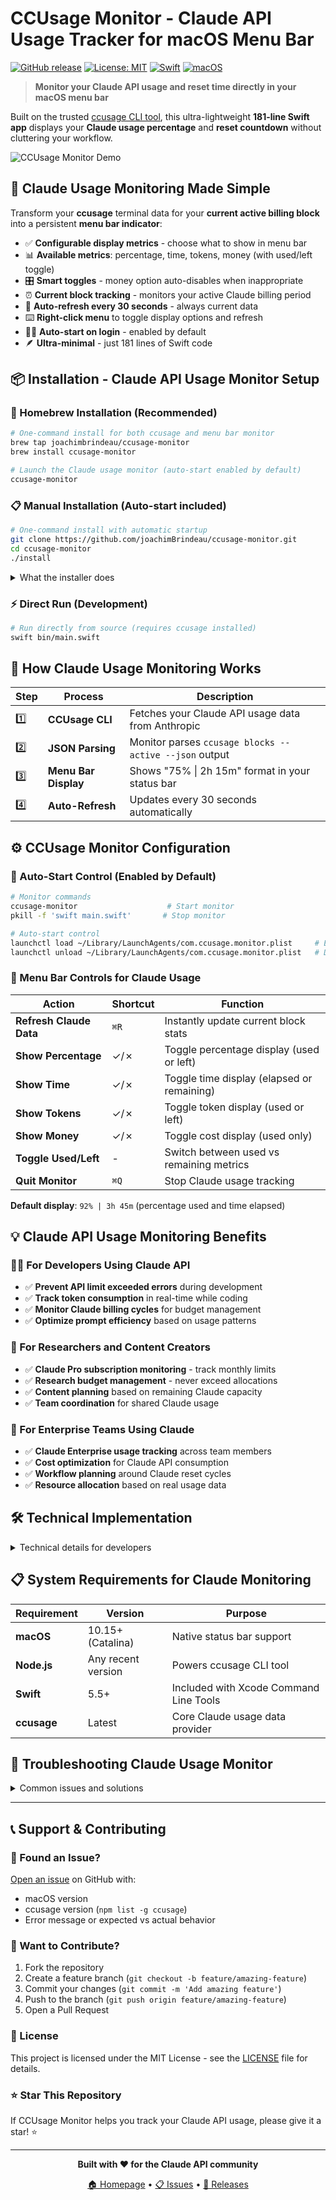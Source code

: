 # CCUsage Monitor - Claude API Usage Tracker for macOS Menu Bar

[![GitHub release](https://img.shields.io/github/v/release/joachimBrindeau/ccusage-monitor)](https://github.com/joachimBrindeau/ccusage-monitor/releases)
[![License: MIT](https://img.shields.io/badge/License-MIT-yellow.svg)](https://opensource.org/licenses/MIT)
[![Swift](https://img.shields.io/badge/Swift-5.5+-orange.svg)](https://swift.org)
[![macOS](https://img.shields.io/badge/macOS-10.15+-blue.svg)](https://www.apple.com/macos)

> **Monitor your Claude API usage and reset time directly in your macOS menu bar**

Built on the trusted [ccusage CLI tool](https://github.com/evanmschultz/ccusage), this ultra-lightweight **181-line Swift app** displays your **Claude usage percentage** and **reset countdown** without cluttering your workflow.

![CCUsage Monitor Demo](https://img.shields.io/badge/Menu%20Bar%20Display-75%25%20%7C%202h%2015m-success?style=for-the-badge&logo=apple)

## 🚀 Claude Usage Monitoring Made Simple

Transform your **ccusage** terminal data for your **current active billing block** into a persistent **menu bar indicator**:

- ✅ **Configurable display metrics** - choose what to show in menu bar
- 📊 **Available metrics**: percentage, time, tokens, money (with used/left toggle)
- 🎛️ **Smart toggles** - money option auto-disables when inappropriate
- ⏰ **Current block tracking** - monitors your active Claude billing period
- 🔄 **Auto-refresh every 30 seconds** - always current data
- ⌨️ **Right-click menu** to toggle display options and refresh
- 🏃‍♂️ **Auto-start on login** - enabled by default
- 🪶 **Ultra-minimal** - just 181 lines of Swift code

## 📦 Installation - Claude API Usage Monitor Setup

### 🍺 Homebrew Installation (Recommended)

```bash
# One-command install for both ccusage and menu bar monitor
brew tap joachimbrindeau/ccusage-monitor
brew install ccusage-monitor

# Launch the Claude usage monitor (auto-start enabled by default)
ccusage-monitor
```

### 📋 Manual Installation (Auto-start included)

```bash
# One-command install with automatic startup
git clone https://github.com/joachimBrindeau/ccusage-monitor.git
cd ccusage-monitor
./install
```

<details>
<summary>What the installer does</summary>

1. **Checks dependencies** - Swift, Node.js, ccusage
2. **Installs ccusage** if missing (`npm install -g ccusage`)
3. **Tests ccusage connection** to ensure Claude API access
4. **Installs monitor** to `~/.local/share/ccusage-monitor/`
5. **Creates launcher** at `~/.local/bin/ccusage-monitor`
6. **Sets up auto-start** (Launch Agent) - enabled by default
7. **Starts immediately** in menu bar

</details>

### ⚡ Direct Run (Development)

```bash
# Run directly from source (requires ccusage installed)
swift bin/main.swift
```

## 🔧 How Claude Usage Monitoring Works

| Step | Process | Description |
|------|---------|-------------|
| 1️⃣ | **CCUsage CLI** | Fetches your Claude API usage data from Anthropic |
| 2️⃣ | **JSON Parsing** | Monitor parses `ccusage blocks --active --json` output |
| 3️⃣ | **Menu Bar Display** | Shows "75% \| 2h 15m" format in your status bar |
| 4️⃣ | **Auto-Refresh** | Updates every 30 seconds automatically |

## ⚙️ CCUsage Monitor Configuration

### 🚀 Auto-Start Control (Enabled by Default)

```bash
# Monitor commands
ccusage-monitor                    # Start monitor
pkill -f 'swift main.swift'       # Stop monitor

# Auto-start control
launchctl load ~/Library/LaunchAgents/com.ccusage.monitor.plist     # Enable auto-start
launchctl unload ~/Library/LaunchAgents/com.ccusage.monitor.plist   # Disable auto-start
```

### 🎯 Menu Bar Controls for Claude Usage

| Action | Shortcut | Function |
|--------|----------|----------|
| **Refresh Claude Data** | `⌘R` | Instantly update current block stats |
| **Show Percentage** | ✓/✗ | Toggle percentage display (used or left) |
| **Show Time** | ✓/✗ | Toggle time display (elapsed or remaining) |
| **Show Tokens** | ✓/✗ | Toggle token display (used or left) |
| **Show Money** | ✓/✗ | Toggle cost display (used only) |
| **Toggle Used/Left** | - | Switch between used vs remaining metrics |
| **Quit Monitor** | `⌘Q` | Stop Claude usage tracking |

**Default display**: `92% | 3h 45m` (percentage used and time elapsed)

## 💡 Claude API Usage Monitoring Benefits

### 👨‍💻 For Developers Using Claude API
- ✅ **Prevent API limit exceeded errors** during development
- ✅ **Track token consumption** in real-time while coding
- ✅ **Monitor Claude billing cycles** for budget management
- ✅ **Optimize prompt efficiency** based on usage patterns

### 🔬 For Researchers and Content Creators
- ✅ **Claude Pro subscription monitoring** - track monthly limits
- ✅ **Research budget management** - never exceed allocations
- ✅ **Content planning** based on remaining Claude capacity
- ✅ **Team coordination** for shared Claude usage

### 🏢 For Enterprise Teams Using Claude
- ✅ **Claude Enterprise usage tracking** across team members
- ✅ **Cost optimization** for Claude API consumption
- ✅ **Workflow planning** around Claude reset cycles
- ✅ **Resource allocation** based on real usage data

## 🛠️ Technical Implementation

<details>
<summary>Technical details for developers</summary>

### Architecture
- **Language**: Swift 5.5+ with Cocoa framework
- **Dependencies**: ccusage CLI tool only
- **Process**: Spawns `npx ccusage` subprocess every 30 seconds
- **UI**: Native macOS status bar item (NSStatusItem)
- **Startup**: macOS Launch Agent (plist-based)

### Code Structure
```swift
// Ultra-minimal 181-line implementation
class AppDelegate: NSObject, NSApplicationDelegate {
    private var statusItem: NSStatusItem!
    private var options = ["percentage": true, "timeLeft": true, "tokens": false, "money": false]
    private var showUsed = true
}
```

### Data Flow
1. `Process()` executes `npx ccusage blocks --active --json`
2. `JSONSerialization` parses response
3. Extract `totalTokens`, `projection.totalTokens`, `projection.remainingMinutes`
4. Calculate percentage and format time display
5. Update `NSStatusItem.button.title`

</details>

## 📋 System Requirements for Claude Monitoring

| Requirement | Version | Purpose |
|-------------|---------|---------|
| **macOS** | 10.15+ (Catalina) | Native status bar support |
| **Node.js** | Any recent version | Powers ccusage CLI tool |
| **Swift** | 5.5+ | Included with Xcode Command Line Tools |
| **ccusage** | Latest | Core Claude usage data provider |

## 🐛 Troubleshooting Claude Usage Monitor

<details>
<summary>Common issues and solutions</summary>

### ❌ "No data" displayed in menu bar

**Cause**: CCUsage CLI not working properly

**Solutions**:
```bash
# Check ccusage installation
npm list -g ccusage

# Test ccusage directly
npx ccusage blocks --active --json

# Reinstall if needed
npm install -g ccusage@latest
```

### ❌ Monitor app won't start

**Cause**: Swift or system requirements not met

**Solutions**:
```bash
# Verify Swift installation
swift --version

# Install Xcode Command Line Tools if missing
xcode-select --install

# Try running directly
cd ccusage-monitor && swift main.swift
```

### ❌ Auto-startup not working

**Cause**: Launch Agent configuration issues

**Solutions**:
```bash
# Check launch agent status
launchctl list | grep ccusage

# Reload launch agent
launchctl unload ~/Library/LaunchAgents/com.ccusage.monitor.plist
launchctl load ~/Library/LaunchAgents/com.ccusage.monitor.plist

# Verify permissions
ls -la ~/Library/LaunchAgents/com.ccusage.monitor.plist
```

</details>

---

## 📞 Support & Contributing

### 🐛 Found an Issue?
[Open an issue](https://github.com/joachimBrindeau/ccusage-monitor/issues/new) on GitHub with:
- macOS version
- ccusage version (`npm list -g ccusage`)
- Error message or expected vs actual behavior

### 🚀 Want to Contribute?
1. Fork the repository
2. Create a feature branch (`git checkout -b feature/amazing-feature`)
3. Commit your changes (`git commit -m 'Add amazing feature'`)
4. Push to the branch (`git push origin feature/amazing-feature`)
5. Open a Pull Request

### 📄 License
This project is licensed under the MIT License - see the [LICENSE](LICENSE) file for details.

### ⭐ Star This Repository
If CCUsage Monitor helps you track your Claude API usage, please give it a star! ⭐

---

<div align="center">

**Built with ❤️ for the Claude API community**

[🏠 Homepage](https://github.com/joachimBrindeau/ccusage-monitor) • [📋 Issues](https://github.com/joachimBrindeau/ccusage-monitor/issues) • [🚀 Releases](https://github.com/joachimBrindeau/ccusage-monitor/releases)

</div>
